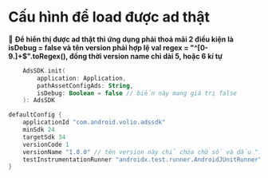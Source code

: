 # Cấu hình để load được ad thật 

:pushpin: **Để hiển thị được ad thật thì ứng dụng phải thoả mãi 2 điều kiện là isDebug = false và tên version phải hợp lệ  val regex = "^[0-9.]+$".toRegex(), đồng thời version name chỉ dài 5, hoặc 6 kí tự**

```kotlin
    AdsSDK.init(
        application: Application,
        pathAssetConfigAds: String,
        isDebug: Boolean = false // biến này mang giá trị false
    ): AdsSDK   
```


```Groovy
defaultConfig {
    applicationId "com.android.volio.adssdk"
    minSdk 24
    targetSdk 34
    versionCode 1
    versionName "1.0.0" // tên version này chỉ chứa chữ số và dấu "." . Không quan tâm thứ tự
    testInstrumentationRunner "androidx.test.runner.AndroidJUnitRunner"
}

```
